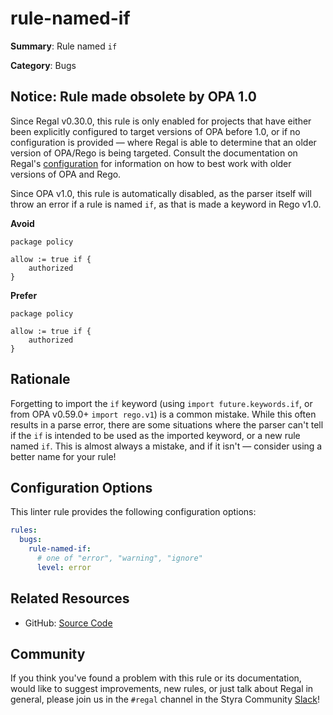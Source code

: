 # rule-named-if

**Summary**: Rule named `if`

**Category**: Bugs

## Notice: Rule made obsolete by OPA 1.0

Since Regal v0.30.0, this rule is only enabled for projects that have either been explicitly configured to target
versions of OPA before 1.0, or if no configuration is provided — where Regal is able to determine that an older version
of OPA/Rego is being targeted. Consult the documentation on Regal's
[configuration](https://docs.styra.com/regal#configuration) for information on how to best work with older versions of
OPA and Rego.

Since OPA v1.0, this rule is automatically disabled, as the parser itself will throw an error if a rule is named `if`,
as that is made a keyword in Rego v1.0.

**Avoid**
```rego
package policy

allow := true if {
    authorized
}
```

**Prefer**
```rego
package policy

allow := true if {
    authorized
}
```

## Rationale

Forgetting to import the `if` keyword (using `import future.keywords.if`, or from OPA v0.59.0+ `import rego.v1`) is a
common mistake. While this often results in a parse error, there are some situations where the parser can't tell if the
`if` is intended to be used as the imported keyword, or a new rule named `if`. This is almost always a mistake, and if
it isn't — consider using a better name for your rule!

## Configuration Options

This linter rule provides the following configuration options:

```yaml
rules:
  bugs:
    rule-named-if:
      # one of "error", "warning", "ignore"
      level: error
```

## Related Resources

- GitHub: [Source Code](https://github.com/StyraInc/regal/blob/main/bundle/regal/rules/bugs/rule-named-if/rule_named_if.rego)

## Community

If you think you've found a problem with this rule or its documentation, would like to suggest improvements, new rules,
or just talk about Regal in general, please join us in the `#regal` channel in the Styra Community
[Slack](https://inviter.co/styra)!
